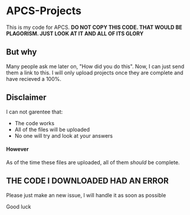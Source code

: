 # APCS-Projects
This is my code for APCS. **DO NOT COPY THIS CODE. THAT WOULD BE PLAGORISM. JUST LOOK AT IT AND ALL OF ITS GLORY**
## But why
Many people ask me later on, "How did you do this". Now, I can just send them a link to this. I will only upload projects once they are complete and have recieved a 100%.
## Disclaimer
I can not garentee that:
- The code works
- All of the files will be uploaded
- No one will try and look at your answers

#### However
As of the time these files are uploaded, all of them *should* be complete.

## **THE CODE I DOWNLOADED HAD AN ERROR**
Please just make an new issue, I will handle it as soon as possible


Good luck
